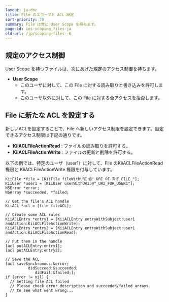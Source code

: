 ```yaml
---
layout: ja-doc
title: File のスコープと ACL 設定
sort-priority: 70
summary: File は常に User Scope を持ちます。
page-id: ios-scoping_files-ja
old-url: /jp/scoping-files--6
---
```

## 規定のアクセス制御

User Scope を持つファイルは、次にあげた規定のアクセス制御を持ちます。

* **User Scope**
    * このユーザに対して、この File に対する読み取りと書き込みを許可します。
    * このユーザ以外に対して、この File に対する全アクセスを拒否します。


## File に新たな ACL を設定する

新しいACLを設定することで、File へ新しいアクセス制限を設定できます。設定できるアクセス制限は下記の通りです。

* **KiiACLFileActionRead** : ファイルの読み取りを許可する。
* **KiiACLFileActionWrite** : ファイルの更新と削除を許可する。

以下の例では、特定のユーザ（user1）に対して、File のKiiACLFileActionRead 権限と KiiACLFileActionWrite 権限を付与しています。

```objc
KiiFile *file = [KiiFile fileWithURI:@"_URI_OF_THE_FILE_"];
KiiUser *user1 = [KiiUser userWithURI:@"_URI_FOR_USER1"];
NSError *error;
NSArray *succeeded, *failed;

// Get the file's ACL handle
KiiACL *acl = [file fileACL];

// Create some ACL rules
KiiACLEntry *entry1 = [KiiACLEntry entryWithSubject:user1 andAction:KiiACLFileActionWrite];
KiiACLEntry *entry2 = [KiiACLEntry entryWithSubject:user1 andAction:KiiACLFileActionRead];

// Put them in the handle
[acl putACLEntry:entry1];
[acl putACLEntry:entry2];

// Save the ACL
[acl saveSynchronous:&error;
          didSucceed:&succeeded;
             didFail:&failed;];
if (error != nil) {
  // Setting file ACL failed
  // Please check error description and succeeded/failed arrays
  // to see what went wrong...
}
```
